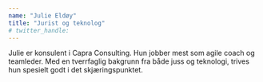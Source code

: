```yaml
---
name: "Julie Eldøy"
title: "Jurist og teknolog"
# twitter_handle: 
---
```

Julie er konsulent i Capra Consulting. Hun jobber mest som agile coach og teamleder. Med en tverrfaglig bakgrunn fra både juss og teknologi, trives hun spesielt godt i det skjæringspunktet.

